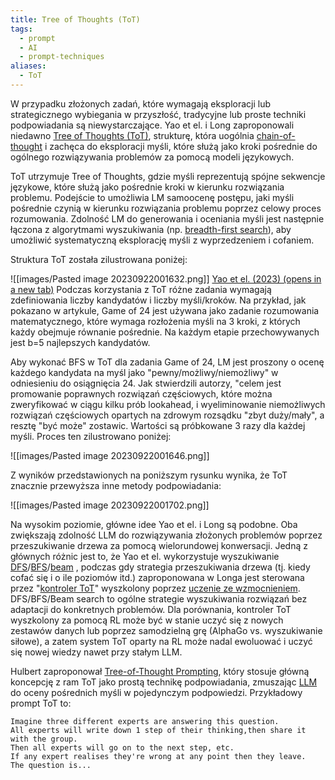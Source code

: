 ```yaml
---
title: Tree of Thoughts (ToT)
tags:
  - prompt
  - AI
  - prompt-techniques
aliases:
  - ToT
---
```

W przypadku złożonych zadań, które wymagają eksploracji lub strategicznego wybiegania w przyszłość, tradycyjne lub proste techniki podpowiadania są niewystarczające. Yao et el. i Long zaproponowali niedawno [Tree of Thoughts (ToT)](Tree%20of%20Thoughts%20(ToT)), strukturę, która uogólnia [chain-of-thought](chain-of-thought%20Prompting) i zachęca do eksploracji myśli, które służą jako kroki pośrednie do ogólnego rozwiązywania problemów za pomocą modeli językowych.

ToT utrzymuje Tree of Thoughts, gdzie myśli reprezentują spójne sekwencje językowe, które służą jako pośrednie kroki w kierunku rozwiązania problemu. Podejście to umożliwia LM samoocenę postępu, jaki myśli pośrednie czynią w kierunku rozwiązania problemu poprzez celowy proces rozumowania. Zdolność LM do generowania i oceniania myśli jest następnie łączona z algorytmami wyszukiwania (np. [breadth-first search](breadth-first%20search)), aby umożliwić systematyczną eksplorację myśli z wyprzedzeniem i cofaniem.

Struktura ToT została zilustrowana poniżej:

![[images/Pasted image 20230922001632.png]]
[Yao et el. (2023) (opens in a new tab)](https://arxiv.org/abs/2305.10601)
Podczas korzystania z ToT różne zadania wymagają zdefiniowania liczby kandydatów i liczby myśli/kroków. Na przykład, jak pokazano w artykule, Game of 24 jest używana jako zadanie rozumowania matematycznego, które wymaga rozłożenia myśli na 3 kroki, z których każdy obejmuje równanie pośrednie. Na każdym etapie przechowywanych jest b=5 najlepszych kandydatów.

Aby wykonać BFS w ToT dla zadania Game of 24, LM jest proszony o ocenę każdego kandydata na myśl jako "pewny/możliwy/niemożliwy" w odniesieniu do osiągnięcia 24. Jak stwierdzili autorzy, "celem jest promowanie poprawnych rozwiązań częściowych, które można zweryfikować w ciągu kilku prób lookahead, i wyeliminowanie niemożliwych rozwiązań częściowych opartych na zdrowym rozsądku "zbyt duży/mały", a resztę "być może" zostawic. Wartości są próbkowane 3 razy dla każdej myśli. Proces ten zilustrowano poniżej:

![[images/Pasted image 20230922001646.png]]

Z wyników przedstawionych na poniższym rysunku wynika, że ToT znacznie przewyższa inne metody podpowiadania:

![[images/Pasted image 20230922001702.png]]

Na wysokim poziomie, główne idee Yao et el. i Long są podobne. Oba zwiększają zdolność LLM do rozwiązywania złożonych problemów poprzez przeszukiwanie drzewa za pomocą wielorundowej konwersacji. Jedną z głównych różnic jest to, że Yao et el. wykorzystuje wyszukiwanie [DFS](DFS)/[BFS](BFS)/[beam](beam) , podczas gdy strategia przeszukiwania drzewa (tj. kiedy cofać się i o ile poziomów itd.) zaproponowana w Longa jest sterowana przez "[kontroler ToT](kontroler%20ToT)" wyszkolony poprzez [uczenie ze wzmocnieniem](Reinforcement%20learning). DFS/BFS/Beam search to ogólne strategie wyszukiwania rozwiązań bez adaptacji do konkretnych problemów. Dla porównania, kontroler ToT wyszkolony za pomocą RL może być w stanie uczyć się z nowych zestawów danych lub poprzez samodzielną grę (AlphaGo vs. wyszukiwanie siłowe), a zatem system ToT oparty na RL może nadal ewoluować i uczyć się nowej wiedzy nawet przy stałym LLM.

Hulbert zaproponował [Tree-of-Thought Prompting](Tree-of-Thought%20Prompting), który stosuje główną koncepcję z ram ToT jako prostą technikę podpowiadania, zmuszając [LLM](LLM) do oceny pośrednich myśli w pojedynczym podpowiedzi. Przykładowy prompt ToT to:

```
Imagine three different experts are answering this question.
All experts will write down 1 step of their thinking,then share it with the group.
Then all experts will go on to the next step, etc.
If any expert realises they're wrong at any point then they leave.
The question is...
```